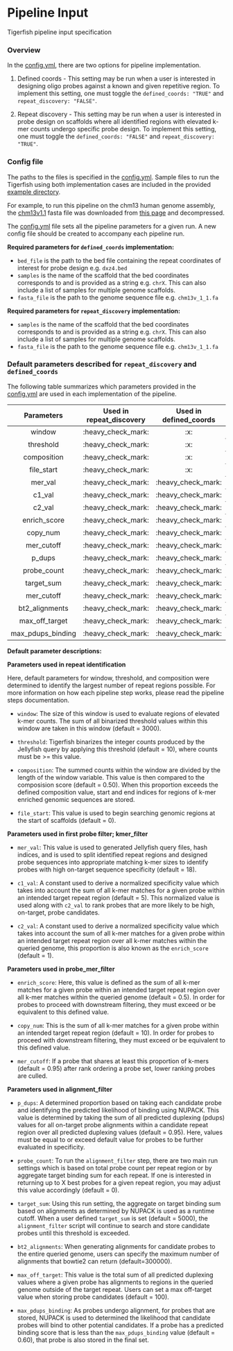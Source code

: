 # Pipeline Input

Tigerfish pipeline input specification

### Overview

In the [config.yml](../example_run/config.yml), there are two options for pipeline implementation.

1. Defined coords - This setting may be run when a user is interested in designing oligo probes against a known and given repetitive region. To implement this setting, one must toggle the `defined_coords: "TRUE"` and `repeat_discovery: "FALSE"`.


2. Repeat discovery - This setting may be run when a user is interested in probe design on scaffolds where all identified regions with elevated k-mer counts undergo specific probe design. To implement this setting, one must toggle the `defined_coords: "FALSE"` and `repeat_discovery: "TRUE"`.

### Config file

The paths to the files is specified in the [config.yml](../../example_run/config.yml). Sample files to run the Tigerfish using both implementation cases are included in the provided [example directory](../../example_run/data/).

For example, to run this pipeline on the chm13 human genome assembly, the [chm13v1.1](https://s3-us-west-2.amazonaws.com/human-pangenomics/T2T/CHM13/assemblies/chm13.draft_v1.1.fasta.gz) fasta file was downloaded from [this page](https://s3-us-west-2.amazonaws.com/human-pangenomics/T2T/CHM13/assemblies/chm13.draft_v1.1.fasta.gz) and decompressed.

The [config.yml](../../example_run/config.yml) file sets all the pipeline parameters for a given run. A new config file should be created to accompany each pipeline run.

**Required parameters for `defined_coords` implementation:**

* `bed_file` is the path to the bed file containing the repeat coordinates of interest for probe design e.g. `dxz4.bed`
* `samples` is the name of the scaffold that the bed coordinates corresponds to and is provided as a string e.g. `chrX`. This can also include a list of samples for multiple genome scaffolds.
* `fasta_file` is the path to the genome sequence file e.g. `chm13v_1_1.fa`


**Required parameters for `repeat_discovery` implementation:**

* `samples` is the name of the scaffold that the bed coordinates corresponds to and is provided as a string e.g. `chrX`. This can also include a list of samples for multiple genome scaffolds.
* `fasta_file` is the path to the genome sequence file e.g. `chm13v_1_1.fa`


### Default parameters described for `repeat_discovery` and `defined_coords`

The following table summarizes which parameters provided in the [config.yml](../../example_run/config.yml) are used in each implementation of the pipeline.

<div align="center">
    <table>
        <thead>
            <tr>
                <th align="center">Parameters</th>
                <th align="center">Used in repeat_discovery</th>
                <th align="center">Used in defined_coords</th>
                <th align="center">pipeline step</th>
            </tr>
        </thead>
        <tbody>
            <tr>
                <td align="center">window</td>
                <td align="center">:heavy_check_mark:</td>
                <td align="center">:x:</td>
                <th align="center">repeat_identification</th>
            </tr>
            <tr>
                <td align="center">threshold</td>
                <td align="center">:heavy_check_mark:</td>
                <td align="center">:x:</td>
                <th align="center">repeat_identification</th>
            </tr>
            <tr>
                <td align="center">composition</td>
                <td align="center">:heavy_check_mark:</td>
                <td align="center">:x:</td>
                <th align="center">repeat_identification</th>
            </tr>
            <tr>
                <td align="center">file_start</td>
                <td align="center">:heavy_check_mark:</td>
                <td align="center">:x:</td>
                <th align="center">repeat_identification</th>
            </tr>
            <tr>
                <td align="center">mer_val</td>
                <td align="center">:heavy_check_mark:</td>
                <td align="center">:heavy_check_mark:</td>
                <th align="center">kmer_filter</th>
            </tr>
            <tr>
                <td align="center">c1_val</td>
                <td align="center">:heavy_check_mark:</td>
                <td align="center">:heavy_check_mark:</td>
                <th align="center">kmer_filter</th>
            </tr>
            <tr>
                <td align="center">c2_val</td>
                <td align="center">:heavy_check_mark:</td>
                <td align="center">:heavy_check_mark:</td>
                <th align="center">kmer_filter</th>
            </tr>
            <tr>
                <td align="center">enrich_score</td>
                <td align="center">:heavy_check_mark:</td>
                <td align="center">:heavy_check_mark:</td>
                <th align="center">probe_mer_filter</th>
            </tr>
            <tr>
                <td align="center">copy_num</td>
                <td align="center">:heavy_check_mark:</td>
                <td align="center">:heavy_check_mark:</td>
                <th align="center">probe_mer_filter</th>
            </tr>
            <tr>
                <td align="center">mer_cutoff</td>
                <td align="center">:heavy_check_mark:</td>
                <td align="center">:heavy_check_mark:</td>
                <th align="center">probe_mer_filter</th>
            </tr>
            <tr>
                <td align="center">p_dups</td>
                <td align="center">:heavy_check_mark:</td>
                <td align="center">:heavy_check_mark:</td>
                <th align="center">alignment_filter</th>
            </tr>
            <tr>
                <td align="center">probe_count</td>
                <td align="center">:heavy_check_mark:</td>
                <td align="center">:heavy_check_mark:</td>
                <th align="center">alignment_filter</th>
            </tr>
            <tr>
                <td align="center">target_sum</td>
                <td align="center">:heavy_check_mark:</td>
                <td align="center">:heavy_check_mark:</td>
                <th align="center">alignment_filter</th>
            </tr>
            <tr>
                <td align="center">mer_cutoff</td>
                <td align="center">:heavy_check_mark:</td>
                <td align="center">:heavy_check_mark:</td>
                <th align="center">alignment_filter</th>
            </tr>
            <tr>
                <td align="center">bt2_alignments</td>
                <td align="center">:heavy_check_mark:</td>
                <td align="center">:heavy_check_mark:</td>
                <th align="center">alignment_filter</th>
            </tr>
            <tr>
                <td align="center">max_off_target</td>
                <td align="center">:heavy_check_mark:</td>
                <td align="center">:heavy_check_mark:</td>
                <th align="center">alignment_filter</th>
            </tr>
            <tr>
                <td align="center">max_pdups_binding</td>
                <td align="center">:heavy_check_mark:</td>
                <td align="center">:heavy_check_mark:</td>
                <th align="center">alignment_filter</th>
            </tr>
        </tbody>
    </table>
</div>

**Default parameter descriptions:**

**Parameters used in repeat identification**

Here, default parameters for window, threshold, and composition were determined to identify the largest number of repeat regions possible. For more information on how each pipeline step works, please read the pipeline steps documentation.

* `window`: The size of this window is used to evaluate regions of elevated k-mer counts. The sum of all binarized threshold values within this window are taken in this window (default = 3000).

* `threshold`: Tigerfish binarizes the integer counts produced by the Jellyfish query by applying this threshold (default = 10), where counts must be >= this value.

* `composition`: The summed counts within the window are divided by the length of the window variable. This value is then compared to the composision score (default = 0.50). When this proportion exceeds the defined composition value, start and end indices for regions of k-mer enriched genomic sequences are stored.

* `file_start`: This value is used to begin searching genomic regions at the start of scaffolds (default = 0).

**Parameters used in first probe filter; kmer_filter**

* `mer_val`: This value is used to generated Jellyfish query files, hash indices, and is used to split identified repeat regions and designed probe sequences into appropriate matching k-mer sizes to identify probes with high on-target sequence specificity (default = 18).

* `c1_val`: A constant used to derive a normalized specificity value which takes into account the sum of all k-mer matches for a given probe within an intended target repeat region (default = 5). This normalized value is used along with `c2_val` to rank probes that are more likely to be high, on-target, probe candidates.

* `c2_val`: A constant used to derive a normalized specificity value which takes into account the sum of all k-mer matches for a given probe within an intended target repeat region over all k-mer matches within the queried genome, this proportion is also known as the `enrich_score` (default = 1).

**Parameters used in probe_mer_filter**

* `enrich_score`: Here, this value is defined as the sum of all k-mer matches for a given probe within an intended target repeat region over all k-mer matches within the queried genome (default = 0.5). In order for probes to proceed with downstream filtering, they must exceed or be equivalent to this defined value.

* `copy_num`: This is the sum of all k-mer matches for a given probe within an intended target repeat region (default = 10). In order for probes to proceed with downstream filtering, they must exceed or be equivalent to this defined value.

* `mer_cutoff`: If a probe that shares at least this proportion of k-mers (default = 0.95) after rank ordering a probe set, lower ranking probes are culled.

**Parameters used in alignment_filter**

* `p_dups`: A determined proportion based on taking each candidate probe and identifying the predicted likelihood of binding using NUPACK. This value is determined by taking the sum of all predicted duplexing (pdups) values for all on-target probe alignments within a candidate repeat region over all predicted duplexing values (default = 0.95). Here, values must be equal to or exceed default value for probes to be further evaluated in specificity.

* `probe_count`: To run the `alignment_filter` step, there are two main run settings which is based on total probe count per repeat region or by aggregate target binding sum for each repeat. If one is interested in returning up to X best probes for a given repeat region, you may adjust this value accordingly (default = 0).

* `target_sum`: Using this run setting, the aggregate on target binding sum based on alignments as determined by NUPACK is used as a runtime cutoff. When a user defined `target_sum` is set (default = 5000), the `alignment_filter` script will continue to search and store candidate probes until this threshold is exceeded.

* `bt2_alignments`: When generating alignments for candidate probes to the entire queried genome, users can specify the maximum number of alignments that bowtie2 can return (default=300000).

* `max_off_target`: This value is the total sum of all predicted duplexing values where a given probe has alignments to regions in the queried genome outside of the target repeat. Users can set a max off-target value when storing probe candidates (default = 100).

* `max_pdups_binding`: As probes undergo alignment, for probes that are stored, NUPACK is used to determined the likelihood that candidate probes will bind to other potential candidates. If a probe has a predicted binding score that is less than the `max_pdups_binding` value (default = 0.60), that probe is also stored in the final set.

